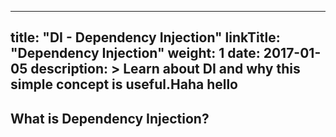 
---
title: "DI - Dependency Injection"
linkTitle: "Dependency Injection"
weight: 1
date: 2017-01-05
description: >
  Learn about DI and why this simple concept is useful.Haha hello
---




## What is Dependency Injection?


